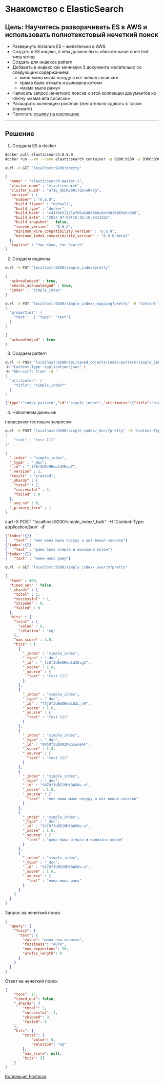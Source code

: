 # Знакомство с ElasticSearch

## Цель: Научитесь разворачивать ES в AWS и использовать полнотекстовый нечеткий поиск

* Развернуть Instance ES – желательно в AWS
* Создать в ES индекс, в нём должно быть обязательное поле text типа string
* Создать для индекса pattern
* Добавить в индекс как минимум 3 документа желательно со следующим содержанием:  
   * «моя мама мыла посуду а кот жевал сосиски»  
   * «рама была отмыта и вылизана котом»  
   * «мама мыла раму»  
* Написать запрос нечеткого поиска к этой коллекции документов ко ключу «мама ела сосиски»
* Расшарить коллекцию postman (желательно сдавать в таком формате)
* Прислать  [ссылку на коллекцию](ElasticSearch_test_collection.postman_collection.json)

---


## Решение

1. Создаем ES в docker

``` sh
docker pull elasticsearch:8.8.0
docker run --rm --name elasticsearch_container -p 9200:9200 -p 9300:9300 -e "discovery.type=single-node" -e "xpack.security.enabled=false" elasticsearch:8.8.0
```


``` sh
curl -X GET "localhost:9200?pretty" 
```

``` json
{
  "name" : "elasticsearch-master-1",
  "cluster_name" : "elasticsearch",
  "cluster_uuid" : "a71G_dbCRy60c7qbveRxrg",
  "version" : {
    "number" : "8.8.0",
    "build_flavor" : "default",
    "build_type" : "docker",
    "build_hash" : "c4138e51121ef06a6404866cddc601906fe5c868",
    "build_date" : "2024-07-03T10:36:16.141335Z",
    "build_snapshot" : false,
    "lucene_version" : "8.6.2",
    "minimum_wire_compatibility_version" : "6.8.0",
    "minimum_index_compatibility_version" : "6.0.0-beta1"
  },
  "tagline" : "You Know, for Search"
}
```

2. Создаем индексы

``` sh
curl -X PUT "localhost:9200/simple_index?pretty"
```

``` json
{
  "acknowledged" : true,
  "shards_acknowledged" : true,
  "index" : "simple_index"
}
```

``` sh
curl -X PUT "localhost:9200/simple_index/_mapping?pretty" -H 'Content-Type: application/json' -d'
{
  "properties": {
    "text":  { "type": "text"}
  }
}
```
``` json
{
  "acknowledged" : true
}
```

3. Создаем pattern

``` sh
curl -X POST "localhost:9200/api/saved_objects/index-pattern/simple_index*" \
-H "Content-Type: application/json" \
-H "kbn-xsrf: true" -d '
{
  "attributes": {
    "title": "simple_index*"
  }
}
```


``` json
{"type":"index-pattern","id":"simple_index*","attributes":{"title":"simple_index*"},"references":[],"migrationVersion":{"index-pattern":"7.6.0"},"updated_at":"2020-10-31T17:28:30.228Z","version":"WzUzLDFd","namespaces":["default"]}
```

4. Наполняем данными

проверяем тестовым запросом
``` sh
curl -X POST "localhost:9200/simple_index/_doc/?pretty" -H 'Content-Type: application/json' -d'
{
	"text" : "test 111"
}'
```

``` json
{
  "_index" : "simple_index",
  "_type" : "_doc",
  "_id" : "_fi8f3UBeDRwo1dIDvgZ",
  "_version" : 1,
  "result" : "created",
  "_shards" : {
    "total" : 2,
    "successful" : 2,
    "failed" : 0
  },
  "_seq_no" : 0,
  "_primary_term" : 1
}
```


curl -X POST "localhost:9200/simple_index/_bulk" -H 'Content-Type: application/json' -d'
``` json
{"index":{}}
{	"text" : "моя мама мыла посуду а кот жевал сосиски"}
{"index":{}}
{	"text" : "рама была отмыта и вылизана котом"}
{"index":{}}
{	"text" : "мама мыла раму"}

```

``` sh
curl -X GET "localhost:9200/simple_index/_search?pretty"                                           
```
``` json
{
  "took" : 468,
  "timed_out" : false,
  "_shards" : {
    "total" : 1,
    "successful" : 1,
    "skipped" : 0,
    "failed" : 0
  },
  "hits" : {
    "total" : {
      "value" : 6,
      "relation" : "eq"
    },
    "max_score" : 1.0,
    "hits" : [
      {
        "_index" : "simple_index",
        "_type" : "_doc",
        "_id" : "_fi8f3UBeDRwo1dIDvgZ",
        "_score" : 1.0,
        "_source" : {
          "text" : "test 111"
        }
      },
      {
        "_index" : "simple_index",
        "_type" : "_doc",
        "_id" : "YfjDf3UBeDRwo1dIL_n9",
        "_score" : 1.0,
        "_source" : {
          "text" : "test 111"
        }
      },
      {
        "_index" : "simple_index",
        "_type" : "_doc",
        "_id" : "0WbMf3UBUR3MvG1woeAF",
        "_score" : 1.0,
        "_source" : {
          "text" : "test 111"
        }
      },
      {
        "_index" : "simple_index",
        "_type" : "_doc",
        "_id" : "SN7Of3UBE29MtBW9Nu-u",
        "_score" : 1.0,
        "_source" : {
          "text" : "моя мама мыла посуду а кот жевал сосиски"
        }
      },
      {
        "_index" : "simple_index",
        "_type" : "_doc",
        "_id" : "Sd7Of3UBE29MtBW9Nu-u",
        "_score" : 1.0,
        "_source" : {
          "text" : "рама была отмыта и вылизана котом"
        }
      },
      {
        "_index" : "simple_index",
        "_type" : "_doc",
        "_id" : "St7Of3UBE29MtBW9Nu-u",
        "_score" : 1.0,
        "_source" : {
          "text" : "мама мыла раму"
        }
      }
    ]
  }
}
```

Запрос на нечеткий поиск
``` json
{
  "query": {
    "fuzzy": {
      "text": {
        "value": "мама ела сосиски",
        "fuzziness": "AUTO",
        "max_expansions": 50,
        "prefix_length": 0
      }
    }
  }
}
```
Ответ на нечеткий поиск
``` json
{
    "took": 17,
    "timed_out": false,
    "_shards": {
        "total": 1,
        "successful": 1,
        "skipped": 0,
        "failed": 0
    },
    "hits": {
        "total": {
            "value": 0,
            "relation": "eq"
        },
        "max_score": null,
        "hits": []
    }
}
```
[Коллекция Postman](ElasticSearch_test_collection.postman_collection.json)
